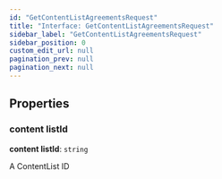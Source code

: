 ```yaml
---
id: "GetContentListAgreementsRequest"
title: "Interface: GetContentListAgreementsRequest"
sidebar_label: "GetContentListAgreementsRequest"
sidebar_position: 0
custom_edit_url: null
pagination_prev: null
pagination_next: null
---
```


## Properties

### content listId

 **content listId**: `string`

A ContentList ID

